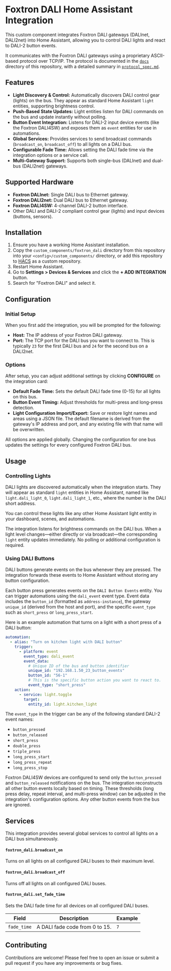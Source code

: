 # Foxtron DALI Home Assistant Integration

This custom component integrates Foxtron DALI gateways (DALInet, DALI2net) into Home Assistant, allowing you to control DALI lights and react to DALI-2 button events.

It communicates with the Foxtron DALI gateways using a proprietary ASCII-based protocol over TCP/IP. The protocol is documented in the [`docs`](custom_components/foxtron_dali/docs) directory of this repository, with a detailed summary in [`protocol_spec.md`](custom_components/foxtron_dali/docs/protocol_spec.md).

## Features

*   **Light Discovery & Control:** Automatically discovers DALI control gear (lights) on the bus. They appear as standard Home Assistant `light` entities, supporting brightness control.
*   **Push-Based State Updates:** Light entities listen for DALI commands on the bus and update instantly without polling.
*   **Button Event Integration:** Listens for DALI-2 input device events (like the Foxtron DALI4SW) and exposes them as `event` entities for use in automations.
*   **Global Services:** Provides services to send broadcast commands (`broadcast_on`, `broadcast_off`) to all lights on a DALI bus.
*   **Configurable Fade Time:** Allows setting the DALI fade time via the integration options or a service call.
*   **Multi-Gateway Support:** Supports both single-bus (DALInet) and dual-bus (DALI2net) gateways.

## Supported Hardware

*   **Foxtron DALInet:** Single DALI bus to Ethernet gateway.
*   **Foxtron DALI2net:** Dual DALI bus to Ethernet gateway.
*   **Foxtron DALI4SW:** 4-channel DALI-2 button interface.
*   Other DALI and DALI-2 compliant control gear (lights) and input devices (buttons, sensors).

## Installation

1.  Ensure you have a working Home Assistant installation.
2.  Copy the `custom_components/foxtron_dali` directory from this repository into your `<config>/custom_components/` directory, or add this repository to [HACS](https://hacs.xyz/) as a custom repository.
3.  Restart Home Assistant.
4.  Go to **Settings > Devices & Services** and click the **+ ADD INTEGRATION** button.
5.  Search for "Foxtron DALI" and select it.

## Configuration

### Initial Setup

When you first add the integration, you will be prompted for the following:

*   **Host:** The IP address of your Foxtron DALI gateway.
*   **Port:** The TCP port for the DALI bus you want to connect to. This is typically `23` for the first DALI bus and `24` for the second bus on a DALI2net.

### Options

After setup, you can adjust additional settings by clicking **CONFIGURE** on the integration card:

*   **Default Fade Time:** Sets the default DALI fade time (0-15) for all lights on this bus.
*   **Button Event Timing:** Adjust thresholds for multi-press and long-press detection.
*   **Light Configuration Import/Export:** Save or restore light names and areas
    using a JSON file. The default filename is derived from the gateway's IP
    address and port, and any existing file with that name will be overwritten.

All options are applied globally. Changing the configuration for one bus updates
the settings for every configured Foxtron DALI bus.

## Usage

### Controlling Lights

DALI lights are discovered automatically when the integration starts. They will appear as standard `light` entities in Home Assistant, named like `light.dali_light_0`, `light.dali_light_1`, etc., where the number is the DALI short address.

You can control these lights like any other Home Assistant light entity in your dashboard, scenes, and automations.

The integration listens for brightness commands on the DALI bus. When a light level changes—either directly or via broadcast—the corresponding `light` entity updates immediately. No polling or additional configuration is required.

### Using DALI Buttons

DALI buttons generate events on the bus whenever they are pressed. The integration forwards these events to Home Assistant without storing any button configuration.

Each button press generates events on the `DALI Button Events` entity. You can trigger automations using the `dali_event` event type. Event data includes the `button_id` (formatted as `address-instance`), the gateway `unique_id` (derived from the host and port), and the specific `event_type` such as `short_press` or `long_press_start`.

Here is an example automation that turns on a light with a short press of a DALI button:

```yaml
automation:
  - alias: "Turn on kitchen light with DALI button"
    trigger:
      - platform: event
        event_type: dali_event
        event_data:
          # Unique ID of the bus and button identifier
          unique_id: "192.168.1.50_23_button_events"
          button_id: "56-1"
          # This is the specific button action you want to react to.
          event_type: "short_press"
    action:
      - service: light.toggle
        target:
          entity_id: light.kitchen_light
```

The `event_type` in the trigger can be any of the following standard DALI-2 event names:
*   `button_pressed`
*   `button_released`
*   `short_press`
*   `double_press`
*   `triple_press`
*   `long_press_start`
*   `long_press_repeat`
*   `long_press_stop`

Foxtron DALI4SW devices are configured to send only the `button_pressed` and
`button_released` notifications on the bus. The integration reconstructs all
other button events locally based on timing. These thresholds (long press
delay, repeat interval, and multi-press window) can be adjusted in the
integration's configuration options. Any other button events from the bus are
ignored.

## Services

This integration provides several global services to control all lights on a DALI bus simultaneously.

#### `foxtron_dali.broadcast_on`

Turns on all lights on all configured DALI buses to their maximum level.

#### `foxtron_dali.broadcast_off`

Turns off all lights on all configured DALI buses.

#### `foxtron_dali.set_fade_time`

Sets the DALI fade time for all devices on all configured DALI buses.

| Field       | Description                             | Example |
|-------------|-----------------------------------------|---------|
| `fade_time` | A DALI fade code from 0 to 15.          | `7`     |

## Contributing

Contributions are welcome! Please feel free to open an issue or submit a pull request if you have any improvements or bug fixes.
